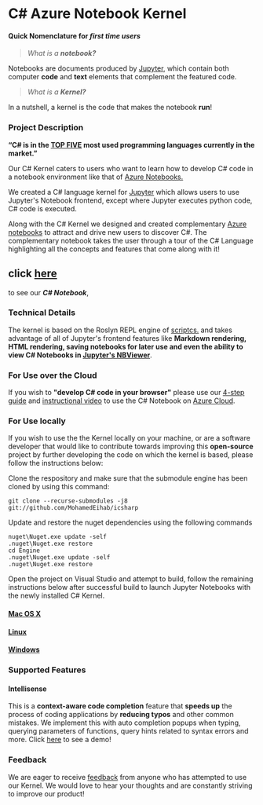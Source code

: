 # C# Azure Notebook Kernel

#### Quick Nomenclature for *first time users*

> *What is a **notebook?*** 

   Notebooks are documents produced by [Jupyter](http://jupyter.org), which contain both computer **code** and **text** elements that complement the featured code.

> *What is a **Kernel?***
 
   In a nutshell, a kernel is the code that makes the notebook **run**!

### Project Description 

**“C# is in the [TOP FIVE](https://spectrum.ieee.org/static/interactive-the-top-programming-languages-2017) most used programming languages currently in the market.”**

Our C# Kernel caters to users who want to learn how to develop C# code in a notebook environment like that of [Azure Notebooks.](https://notebooks.azure.com/) 

We created a C# language kernel for [Jupyter](http://jupyter.org) which allows users to use Jupyter's Notebook frontend, except where Jupyter executes python code, C# code is executed. 

Along with the C# Kernel we designed and created complementary [Azure notebooks](https://notebooks.azure.com/)  to attract and drive new users to discover C#. The complementary notebook takes the user through a tour of the C# Language highlighting all the concepts and features that come along with it! 

## click [here](https://github.com/omerouz/icsharpBuild/blob/master/C%23%20Tutorial/CSharpTutorial.ipynb)
to see our **_C# Notebook_**, 

### Technical Details 

The kernel is based on the Roslyn REPL engine of [scriptcs.](http://scriptcs.net/) and takes advantage of all of Jupyter's frontend features like **Markdown rendering,
HTML rendering, saving notebooks for later use and even the ability to view C# Notebooks in [Jupyter's NBViewer](http://nbviewer.jupyter.org/)**.

### For Use over the Cloud

If you wish to **"develop C# code in your browser"** please use our [4-step guide](https://github.com/MohamedEihab/icsharp/blob/406c6e1b5c4e4bb5b8f572dc84478cedd8c0fd83/Documentation/User_Guidance_C%23Kernel_Setup/C-Azure-Deployment-Steps.pdf) and [instructional video](https://drive.google.com/open?id=1bufPJQdYsznr3HR637oJy615Ad0btq8C) to use the C# Notebook on [Azure Cloud](https://azure.microsoft.com/en-gb/).

### For Use locally

If you wish to use the the Kernel locally on your machine, or are a software developer that would like to contribute towards improving this **open-source** project by further developing the code on which the kernel is based, please follow the instructions below:

Clone the respository and make sure that the submodule engine has been cloned by using this command:

`git clone --recurse-submodules -j8 git://github.com/MohamedEihab/icsharp`
  
Update and restore the nuget dependencies using the following commands

```
nuget\Nuget.exe update -self
.nuget\Nuget.exe restore
cd Engine
.nuget\Nuget.exe update -self
.nuget\Nuget.exe restore
```

Open the project on Visual Studio and attempt to build, follow the remaining instructions below after successful build to launch Jupyter Notebooks with the newly installed C# Kernel.

#### [Mac OS X](https://github.com/zabirauf/icsharp/wiki/Install-on-Mac-OS-X)

#### [Linux](https://github.com/zabirauf/icsharp/wiki/Install-on-Unix-(Debian-7.8))

#### [Windows](https://github.com/zabirauf/icsharp/wiki/Installation)

### Supported Features

#### Intellisense

This is a **context-aware code completion** feature that **speeds up** the process of coding applications by **reducing typos** and other common mistakes. We implement this with auto completion popups when typing, querying parameters of functions, query hints related to syntax errors and more. Click [here](https://drive.google.com/open?id=1OCNb8y_e0By4pjUn1ilZ95m_9ulpHFHA) to see a demo!

### Feedback
We are eager to receive [feedback](mailto:zabirauf@gmail.com) from anyone who has attempted to use our Kernel. We would love to hear
your thoughts and are constantly striving to improve our product!






